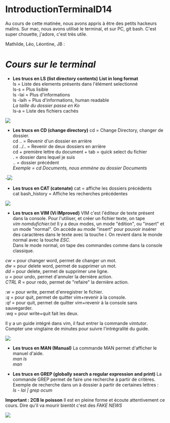 # IntroductionTerminalD14
Au cours de cette matinée, nous avons appris à être des petits hackeurs malins. Sur mac, nous avons utilisé le terminal, et sur PC, git bash. C'est super chouette, j'adore, c'est très utile.

Mathilde, Léo, Léontine, JB : 

# *Cours sur le terminal*

* **Les trucs en LS (list directory contents)** **List in long format**  
ls = Liste des elements présents dans l'élément selectionné  
ls-s = Plus lisible  
ls -lai = Plus d'informations  
ls -laih = Plus d'informations, human readable  
*La taille du dossier passe en Ko*  
ls-a = Liste des fichiers cachés  


![](https://i.imgur.com/4fbskQo.png)


* **Les trucs en CD (change directory)**
cd = Change Directory, changer de dossier.  
cd .. = Revenir d'un dossier en arrière  
cd ../.. = Revenir de deux dossiers en arrière  
cd + première lettre du document + tab = quick select du fichier  
. =  dossier dans lequel je suis  
.. = dossier précédent  
*Exemple = cd Documents, nous emmène au dossier Documents*  


-![](https://i.imgur.com/ILLn4bZ.gif)


* **Les trucs en CAT (catenate)**
cat = affiche les dossiers précédents  
cat bash_history = Affiche les recherches précédentes  


![](https://i.imgur.com/Nnc8AJQ.png)


* **Les trucs en VIM (Vi IMproved)**
VIM c'est l'éditeur de texte présent dans la console.
Pour l'utiliser, et créer un fichier texte, on tape  
*vim nomdufichier.txt*
Il y a deux modes, un mode "édition", ou "insert" et un mode "normal".
On accède au mode "insert" pour pouvoir insérer des caractères dans le texte avec la touche *i*. On revient dans le monde normal avec la touche *ESC*.  
Dans le mode normal, on tape des commandes comme dans la console classique.

*cw* = pour changer word, permet de changer un mot.  
*dw* = pour delete word, permet de supprimer un mot.  
*dd* = pour delete, permet de supprimer une ligne.  
*u* = pour undo, permet d'annuler la dernière action.  
*CTRL R* = pour redo, permet de "refaire" la dernière action.  

*:w* = pour write, permet d'enregistrer le fichier.  
*:q* = pour quit, permet de quitter vim+revenir à la console.  
*:q!* = pour quit, permet de quitter vim+revenir à la console sans sauvegarder.  
*:wq* = pour write+quit fait les deux.  

Il y a un guide intégré dans vim, il faut entrer la commande *vimtutor*. Compter une vingtaine de minutes pour suivre l'intrégralité du guide.


![](https://i.imgur.com/Gqmdmb3.png)


* **Les trucs en MAN (Manual)**
La commande MAN permet d'afficher le manuel d'aide.  
*man ls*  
*man*  

* **Les trucs en GREP (globally search a regular expression and print)**
La commande GREP permet de faire une recherche à partir de critères.   
Exemple de recherche dans un à dossier à partir de certaines lettres :  
*ls - lai | grep ocum*  


**Important : 2CB le poisson**
Il est en pleine forme et écoute attentivement ce cours. Dire qu'il va mourir bientôt c'est des *FAKE NEWS*  

![](https://i.imgur.com/mSBUURW.jpg)
